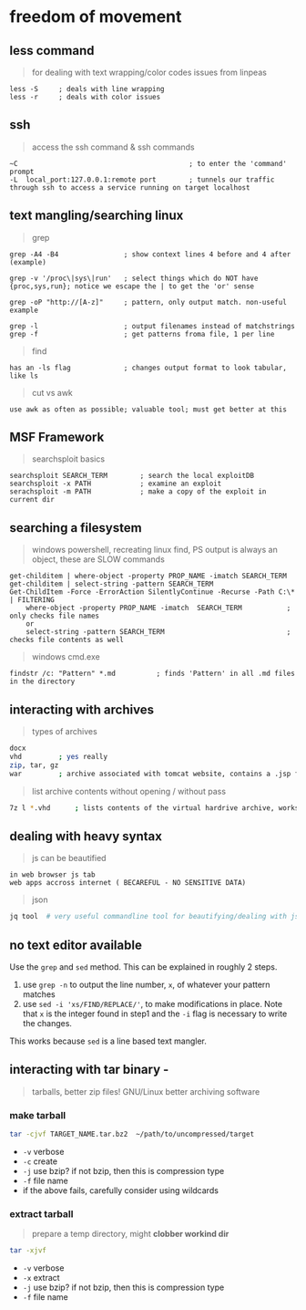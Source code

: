 # freedom of movement

## less command

> for dealing with text wrapping/color codes issues from linpeas
```
less -S 	; deals with line wrapping
less -r		; deals with color issues
```

## ssh
> access the ssh command & ssh commands
```
~C   										; to enter the 'command' prompt
-L  local_port:127.0.0.1:remote port 		; tunnels our traffic through ssh to access a service running on target localhost
```


## text mangling/searching linux

> grep
```
grep -A4 -B4   				; show context lines 4 before and 4 after (example)

grep -v '/proc\|sys\|run' 	; select things which do NOT have {proc,sys,run}; notice we escape the | to get the 'or' sense

grep -oP "http://[A-z]"     ; pattern, only output match. non-useful example

grep -l                     ; output filenames instead of matchstrings
grep -f                     ; get patterns froma file, 1 per line
```

> find
```
has an -ls flag  			; changes output format to look tabular, like ls
```

> cut vs awk
```
use awk as often as possible; valuable tool; must get better at this
```




## MSF Framework

> searchsploit basics
```
searchsploit SEARCH_TERM		; search the local exploitDB
searchsploit -x PATH			; examine an exploit
serachsploit -m PATH			; make a copy of the exploit in current dir
```


## searching a filesystem

> windows powershell, recreating linux find, PS output is always an object, these are SLOW commands
```
get-childitem | where-object -property PROP_NAME -imatch SEARCH_TERM
get-childitem | select-string -pattern SEARCH_TERM
Get-ChildItem -Force -ErrorAction SilentlyContinue -Recurse -Path C:\* | FILTERING
	where-object -property PROP_NAME -imatch  SEARCH_TERM			; only checks file names
	or
	select-string -pattern SEARCH_TERM								; checks file contents as well
```

> windows cmd.exe
```
findstr /c: "Pattern" *.md  		; finds 'Pattern' in all .md files in the directory
```

## interacting with archives

> types of archives
```sh
docx
vhd 		; yes really
zip, tar, gz 
war  		; archive associated with tomcat website, contains a .jsp file which is like the php of a php site, its the scripting file
```

> list archive contents without opening / without pass
```sh
7z l *.vhd 		; lists contents of the virtual hardrive archive, works for any type
```


## dealing with heavy syntax

> js can be beautified
```
in web browser js tab
web apps accross internet ( BECAREFUL - NO SENSITIVE DATA)
```

> json
```sh
jq tool  # very useful commandline tool for beautifying/dealing with json returned from APIs
```


## no text editor available

Use the `grep` and `sed` method. This can be explained in roughly 2 steps.

1. use `grep -n` to output the line number, `x`, of whatever your pattern matches
2. use `sed -i 'xs/FIND/REPLACE/'`, to make modifications in place. Note that `x` is the integer found in step1 and  the `-i` flag is necessary to write the changes.

This works because `sed` is a line based text mangler. 


## interacting with tar binary -

> tarballs, better zip files! GNU/Linux better archiving software

### make tarball

```bash
tar -cjvf TARGET_NAME.tar.bz2  ~/path/to/uncompressed/target
```

- `-v` verbose
- `-c` create
- `-j` use bzip? if not bzip, then this is compression type
- `-f` file name
- if the above fails, carefully consider using wildcards


### extract tarball

> prepare a temp directory, might **clobber workind dir**

```bash
tar -xjvf
```

- `-v` verbose
- `-x` extract
- `-j` use bzip? if not bzip, then this is compression type
- `-f` file name
